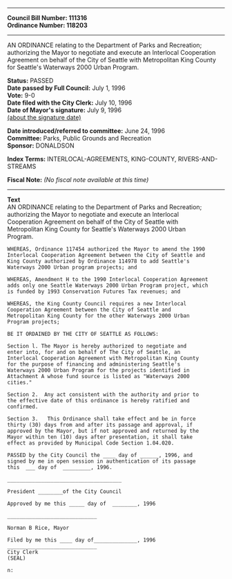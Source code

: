 * * * * *  
  
**Council Bill Number: [](#h0)[](#h2)111316**   
**Ordinance Number: 118203**  
  
* * * * *  
  
AN ORDINANCE relating to the Department of Parks and Recreation; authorizing the Mayor to negotiate and execute an Interlocal Cooperation Agreement on behalf of the City of Seattle with Metropolitan King County for Seattle's Waterways 2000 Urban Program.  
  
**Status:** PASSED   
**Date passed by Full Council:** July 1, 1996   
**Vote:** 9-0   
**Date filed with the City Clerk:** July 10, 1996   
**Date of Mayor's signature:** July 9, 1996   
[(about the signature date)](/~public/approvaldate.htm)   
  
  
**Date introduced/referred to committee:** June 24, 1996   
**Committee:** Parks, Public Grounds and Recreation   
**Sponsor:** DONALDSON   
  
**Index Terms:** INTERLOCAL-AGREEMENTS, KING-COUNTY, RIVERS-AND-STREAMS  
  
**Fiscal Note:** *(No fiscal note available at this time)*  
  
* * * * *  
  
**Text**  
    AN ORDINANCE relating to the Department of Parks and Recreation;  
    authorizing the Mayor to negotiate and execute an Interlocal  
    Cooperation Agreement on behalf of the City of Seattle with  
    Metropolitan King County for Seattle's Waterways 2000 Urban  
    Program.  
  
    WHEREAS, Ordinance 117454 authorized the Mayor to amend the 1990  
    Interlocal Cooperation Agreement between the City of Seattle and  
    King County authorized by Ordinance 114978 to add Seattle's  
    Waterways 2000 Urban program projects; and  
  
    WHEREAS, Amendment H to the 1990 Interlocal Cooperation Agreement  
    adds only one Seattle Waterways 2000 Urban Program project, which  
    is funded by 1993 Conservation Futures Tax revenues; and  
  
    WHEREAS, the King County Council requires a new Interlocal  
    Cooperation Agreement between the City of Seattle and  
    Metropolitan King County for the other Waterways 2000 Urban  
    Program projects;  
  
    BE IT ORDAINED BY THE CITY OF SEATTLE AS FOLLOWS:  
  
    Section l. The Mayor is hereby authorized to negotiate and  
    enter into, for and on behalf of The City of Seattle, an  
    Interlocal Cooperation Agreement with Metropolitan King County  
    for the purpose of financing and administering Seattle's  
    Waterways 2000 Urban Program for the projects identified in  
    Attachment A whose fund source is listed as "Waterways 2000  
    cities."  
  
    Section 2.  Any act consistent with the authority and prior to  
    the effective date of this ordinance is hereby ratified and  
    confirmed.  
  
    Section 3.   This Ordinance shall take effect and be in force  
    thirty (30) days from and after its passage and approval, if  
    approved by the Mayor, but if not approved and returned by the  
    Mayor within ten (10) days after presentation, it shall take  
    effect as provided by Municipal Code Section 1.04.020.  
  
    PASSED by the City Council the ____ day of ______, 1996, and  
    signed by me in open session in authentication of its passage  
    this  ___ day of  _________, 1996.  
  
    _____________________________________  
  
    President ________of the City Council  
  
    Approved by me this _____ day of  ________, 1996  
  
    _____________________________  
  
    Norman B Rice, Mayor  
  
    Filed by me this ____ day of______________, 1996  
    _____________________________  
    City Clerk  
    (SEAL)  
  
    n:  
